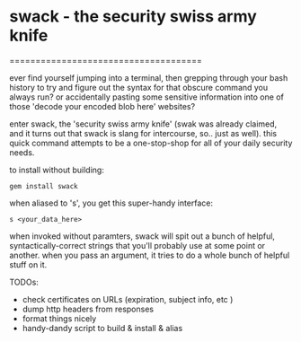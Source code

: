 # swack - the security swiss army knife
=====================================

ever find yourself jumping into a terminal, then grepping through your bash
history to try and figure out the syntax for that obscure command you always
run? or accidentally pasting some sensitive information into one of those
'decode your encoded blob here' websites?

enter swack, the 'security swiss army knife' (swak was already claimed, and
it turns out that swack is slang for intercourse, so.. just as well). this quick
command attempts to be a one-stop-shop for all of your daily security needs.

to install without building:

    gem install swack

when aliased to 's', you get this super-handy interface:

    s <your_data_here>

when invoked without paramters, swack will spit out a bunch of helpful, 
syntactically-correct strings that you'll probably use at some point or another.
when you pass an argument, it tries to do a whole bunch of helpful stuff on it.

TODOs:
* check certificates on URLs (expiration, subject info, etc )
* dump http headers from responses
* format things nicely
* handy-dandy script to build & install & alias